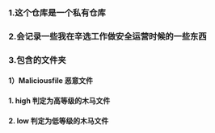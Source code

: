 ### 1.这个仓库是一个私有仓库
### 2.会记录一些我在辛选工作做安全运营时候的一些东西
### 3.包含的文件夹
####       1）Maliciousfile 恶意文件
####           1. high 判定为高等级的木马文件
####           2. low  判定为低等级的木马文件
